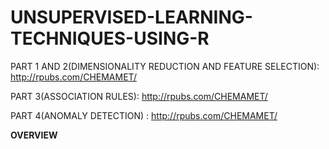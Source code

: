 # UNSUPERVISED-LEARNING-TECHNIQUES-USING-R

PART 1 AND 2(DIMENSIONALITY REDUCTION AND FEATURE SELECTION): http://rpubs.com/CHEMAMET/

PART 3(ASSOCIATION RULES): http://rpubs.com/CHEMAMET/

PART 4(ANOMALY DETECTION) : http://rpubs.com/CHEMAMET/


**OVERVIEW**


